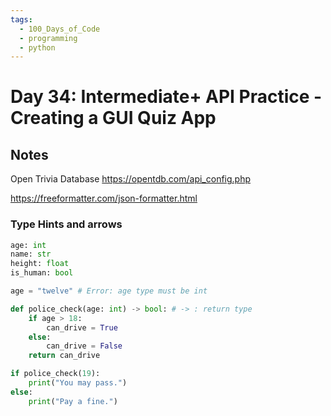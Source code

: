 ```yaml
---
tags:
  - 100_Days_of_Code
  - programming
  - python
---
```

# Day 34: Intermediate+ API Practice - Creating a GUI Quiz App

## Notes

Open Trivia Database
https://opentdb.com/api_config.php

https://freeformatter.com/json-formatter.html

### Type Hints and arrows

```python
age: int
name: str
height: float
is_human: bool

age = "twelve" # Error: age type must be int

def police_check(age: int) -> bool: # -> : return type
	if age > 18:
		can_drive = True
	else:
		can_drive = False
	return can_drive

if police_check(19):
	print("You may pass.")
else:
	print("Pay a fine.")
```
